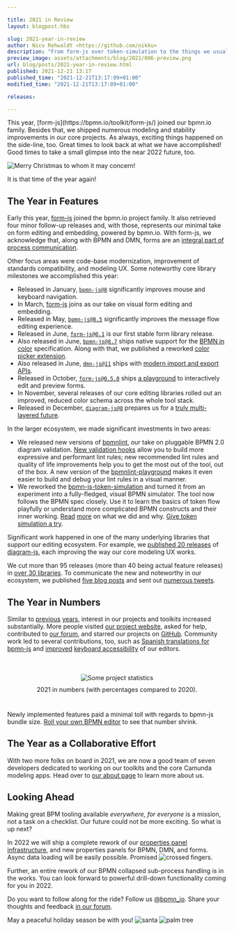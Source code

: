 ```yaml
---

title: 2021 in Review
layout: blogpost.hbs

slug: 2021-year-in-review
author: Nico Rehwaldt <https://github.com/nikku>
description: "From form-js over token-simulation to the things we usually do, 2021 was a good, busy year for bpmn.io."
preview_image: assets/attachments/blog/2021/006-preview.png
url: blog/posts/2021-year-in-review.html
published: 2021-12-21 13:17
published_time: "2021-12-21T13:17:09+01:00"
modified_time: "2021-12-21T13:17:09+01:00"

releases:

---
```



<p class="introduction">
  This year, [form-js](https://bpmn.io/toolkit/form-js/) joined our bpmn.io family. Besides that, we shipped numerous modeling and stability improvements in our core projects. As always, exciting things happened on the side-line, too. Great times to look back at what we have accomplished! Good times to take a small glimpse into the near 2022 future, too.
</p>

<!-- continue -->


<div class="figure condensed-size">
  <img src="{{ assets }}/attachments/blog/2018/014-christmas-tree.gif" alt="Merry Christmas to whom it may concern!" style="border-color: #14966396">
  <p class="caption">
    It is that time of the year again!
  </p>
</div>


## The Year in Features

Early this year, [form-js](https://bpmn.io/toolkit/form-js/) joined the bpmn.io project family. It also retrieved four minor follow-up releases and, with those, represents our minimal take on form editing and embedding, powered by bpmn.io. With form-js, we acknowledge that, along with BPMN and DMN, forms are an [integral part of process communication](./2021-form-js-visual-form-editing-and-embedding.html).

Other focus areas were code-base modernization, improvement of standards compatibility, and modeling UX. Some noteworthy core library milestones we accomplished this year:

* Released in January, [`bpmn-js@8`](https://github.com/bpmn-io/bpmn-js/blob/develop/CHANGELOG.md#800) significantly improves mouse and keyboard navigation.
* In March, [form-js](https://bpmn.io/toolkit/form-js/) joins as our take on visual form editing and embedding.
* Released in May, [`bpmn-js@8.5`](https://github.com/bpmn-io/bpmn-js/blob/develop/CHANGELOG.md#850) significantly improves the message flow editing experience.
* Released in June, [`form-js@0.1`](./2021-form-js-visual-form-editing-and-embedding.html) is our first stable form library release.
* Also released in June, [`bpmn-js@8.7`](https://github.com/bpmn-io/bpmn-js/blob/develop/CHANGELOG.md#870) ships native support for the [BPMN in color](https://github.com/bpmn-miwg/bpmn-in-color) specification. Along with that, we published a reworked [color picker extension](https://github.com/bpmn-io/bpmn-js-color-picker).
* Also released in June, [`dmn-js@11`](https://github.com/bpmn-io/dmn-js/blob/develop/packages/dmn-js/CHANGELOG.md#1100) ships with [modern import and export APIs](./2021-dmn-js-11-0-awaitable-import-export-apis.html).
* Released in October, [`form-js@0.5.0`](https://github.com/bpmn-io/form-js/blob/master/packages/form-js/CHANGELOG.md#050) ships [a playground](https://github.com/bpmn-io/form-js/tree/master/packages/form-js-playground) to interactively edit and preview forms.
* In November, several releases of our core editing libraries rolled out an improved, reduced color schema across the whole tool stack.
* Released in December, [`diagram-js@8`](https://github.com/bpmn-io/diagram-js/blob/develop/CHANGELOG.md#800) prepares us for a [truly multi-layered future](#looking-ahead).

In the larger ecosystem, we made significant investments in two areas:

* We released new versions of [bpmnlint](https://github.com/bpmn-io/bpmnlint), our take on pluggable BPMN 2.0 diagram validation. [New validation hooks](https://github.com/bpmn-io/bpmnlint/blob/master/CHANGELOG.md#710) allow you to build more expressive and performant lint rules; new recommended lint rules and quality of life improvements help you to get the most out of the tool, out of the box. A new version of the [bpmnlint-playground](https://github.com/bpmn-io/bpmnlint-playground) makes it even easier to build and debug your lint rules in a visual manner.
* We reworked the [bpmn-js-token-simulation](https://github.com/bpmn-io/bpmn-js-token-simulation) and turned it from an experiment into a fully-fledged, visual BPMN simulator. The tool now follows the BPMN spec closely. Use it to learn the basics of token flow playfully or understand more complicated BPMN constructs and their inner working. [Read](https://github.com/nikku/talks/tree/main/talks/2021-token-simulation#readme) [more](https://github.com/nikku/talks/tree/main/talks/2021-token-simulation-internals#readme) on what we did and why. [Give token simulation a try](https://bpmn-io.github.io/bpmn-js-token-simulation/modeler.html?e=1).

Significant work happened in one of the many underlying libraries that support our editing ecosystem. For example, we [published 20 releases](https://www.npmjs.com/package/diagram-js?activeTab=versions) of [diagram-js](https://github.com/bpmn-io/diagram-js/blob/develop/CHANGELOG.md), each improving the way our core modeling UX works.

We cut more than 95 releases (more than 40 being actual feature releases) in [over 30 libraries](https://github.com/bpmn-io). To communicate the new and noteworthy in our ecosystem, we published [five blog posts](https://bpmn.io/blog/) and sent out [numerous tweets](https://twitter.com/bpmn_io).


## The Year in Numbers

Similar to [previous](./2018-year-in-review.html) [years](./2019-year-in-review.html), interest in our projects and toolkits increased substantially.
More people visited [our project website](https://bpmn.io/), asked for help, contributed to [our forum](https://forum.bpmn.io/), and starred our projects on [GitHub](https://github.com/bpmn-io). Community work led to several contributions, too, such as [Spanish translations for bpmn-js](https://github.com/bpmn-io/bpmn-js-i18n/pull/11) and [improved](https://github.com/bpmn-io/diagram-js/pull/484) [keyboard accessibility](https://github.com/bpmn-io/diagram-js/pull/493) of our editors.

<div class="figure no-border condensed-size" style="margin: 50px 0 40px 0; text-align: center">
  <img src="{{ assets }}/attachments/blog/2021/006-stats.png" alt="Some project statistics" style="max-width: 90%">
  <p class="caption" style="margin-top: 10px">
    2021 in numbers (with percentages compared to 2020).
  </p>
</div>

Newly implemented features paid a minimal toll with regards to bpmn-js bundle size. [Roll your own BPMN editor](https://github.com/bpmn-io/bpmn-js/pull/1252) to see that number shrink.


## The Year as a Collaborative Effort

With two more folks on board in 2021, we are now a good team of seven developers dedicated to working on our toolkits and the core Camunda modeling apps. Head over to [our about page](https://bpmn.io/about/) to learn more about us.


## Looking Ahead <a name="looking-ahead"></a>

Making great BPM tooling available _everywhere, for everyone_ is a mission, not a task on a checklist. Our future could not be more exciting. So what is up next?

In 2022 we will ship a complete rework of our [properties panel infrastructure](https://github.com/bpmn-io/properties-panel), and new properties panels for BPMN, DMN, and forms. Async data loading will be easily possible. Promised <img class="emoji" src="https://twemoji.maxcdn.com/v/13.1.0/svg/1f91e-1f3fc.svg" alt="crossed fingers">.

Further, an entire rework of our BPMN collapsed sub-process handling is in the works. You can look forward to powerful drill-down functionality coming for you in 2022.

Do you want to follow along for the ride? Follow us [@bpmn_io](https://twitter.com/bpmn_io). Share your thoughts and feedback [in our forum](https://forum.bpmn.ion).

May a peaceful holiday season be with you! <img class="emoji" src="https://twemoji.maxcdn.com/2/svg/1f385-1f3fe.svg" alt="santa" title="Ho!"> <img class="emoji" src="https://twemoji.maxcdn.com/2/svg/1f334.svg" alt="palm tree" title="Yo!">
